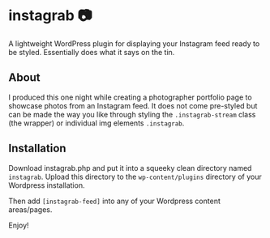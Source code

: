 # instagrab :camera:
A lightweight WordPress plugin for displaying your Instagram feed ready to be styled. Essentially does what it says on the tin.

## About
I produced this one night while creating a photographer portfolio page to showcase photos from an Instagram feed. It does not come pre-styled but
can be made the way you like through styling the `.instagrab-stream` class (the wrapper) or individual img elements `.instagrab`. 

## Installation
Download instagrab.php and put it into a squeeky clean directory named `instagrab`. Upload this directory to the `wp-content/plugins` directory of your Wordpress installation.

Then add `[instagrab-feed]` into any of your Wordpress content areas/pages. 

Enjoy!
